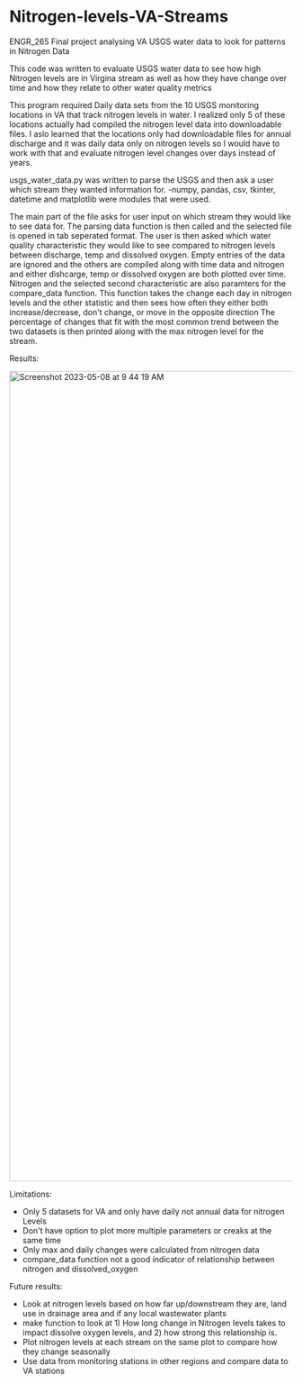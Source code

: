 # Nitrogen-levels-VA-Streams
ENGR_265  Final project analysing VA USGS water data to look for patterns in Nitrogen Data

This code was written to evaluate USGS water data to see how high Nitrogen levels are in Virgina stream as well as how they 
have change over time and how they relate to other water quality metrics

This program required Daily data sets from the 10 USGS monitoring locations in VA that track nitrogen levels in water.
I realized only 5 of these locations actually had compiled the nitrogen level data into downloadable files.
I aslo learned that the locations only had downloadable files for annual discharge and it was daily data only on nitrogen levels so I would have to work with that and evaluate nitrogen level changes over days instead of years.

usgs_water_data.py was written to parse the USGS and then ask a user which stream they wanted information for.
-numpy, pandas, csv, tkinter, datetime and matplotlib were modules that were used.

The main part of the file asks for user input on which stream they would like to see data for.
The parsing data function is then called and the selected file is opened in tab seperated format.
The user is then asked which water quality characteristic they would like to see compared to nitrogen levels between discharge, temp and dissolved oxygen.
Empty entries of the data are ignored and the others are compiled along with time data and nitrogen and either dishcarge, temp or dissolved oxygen are both plotted over time. Nitrogen and the selected second characteristic are also paramters for the compare_data function. This function takes the change each day in nitrogen levels and the other statistic and then sees how often they either both increase/decrease, don't change, or move in the opposite direction
The percentage of changes that fit with the most common trend between the two datasets is then printed along with the max nitrogen level for the stream.

Results:

<img width="1440" alt="Screenshot 2023-05-08 at 9 44 19 AM" src="https://user-images.githubusercontent.com/100543430/236840257-b9278631-ef01-4042-89df-cb7b8587693e.png">


Limitations:
- Only 5 datasets for VA and only have daily not annual data for nitrogen Levels
- Don't have option to plot more multiple parameters or creaks at the same time
- Only max and daily changes were calculated from nitrogen data
- compare_data function not a good indicator of relationship between nitrogen and dissolved_oxygen


Future results:
- Look at nitrogen levels based on how far up/downstream they are, land use in drainage area and if any local wastewater plants
- make function to look at 1) How long change in Nitrogen levels takes to impact dissolve oxygen levels, and 2) how strong this relationship is.
- Plot nitrogen levels at each stream on the same plot to compare how they change seasonally
- Use data from monitoring stations in other regions and compare data to VA stations
